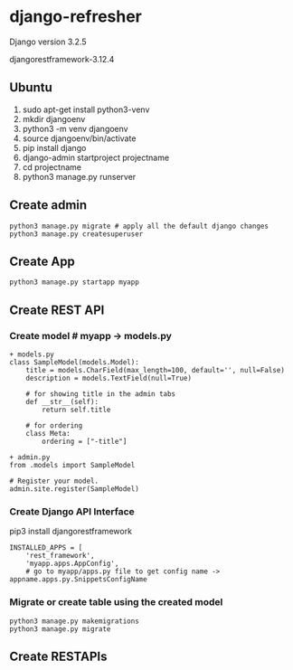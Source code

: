 # django-refresher

Django version 3.2.5

djangorestframework-3.12.4

## Ubuntu

1. sudo apt-get install python3-venv
2. mkdir djangoenv
3. python3 -m venv djangoenv
4. source djangoenv/bin/activate
5. pip install django
6. django-admin startproject projectname
7. cd projectname
8. python3 manage.py runserver

## Create admin

```
python3 manage.py migrate # apply all the default django changes
python3 manage.py createsuperuser
```

## Create App

`python3 manage.py startapp myapp`

## Create REST API

### Create model # myapp -> models.py

```
+ models.py
class SampleModel(models.Model):
    title = models.CharField(max_length=100, default='', null=False)
    description = models.TextField(null=True)

    # for showing title in the admin tabs
    def __str__(self):
        return self.title

    # for ordering
    class Meta:
        ordering = ["-title"]

+ admin.py
from .models import SampleModel

# Register your model.
admin.site.register(SampleModel)
```

### Create Django API Interface

pip3 install djangorestframework

```
INSTALLED_APPS = [
    'rest_framework',
    'myapp.apps.AppConfig',
    # go to myapp/apps.py file to get config name -> appname.apps.py.SnippetsConfigName
```

### Migrate or create table using the created model

```
python3 manage.py makemigrations
python3 manage.py migrate
```

## Create RESTAPIs
